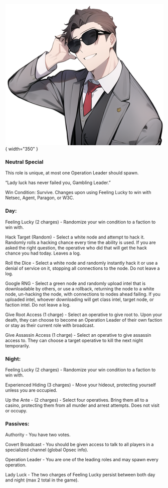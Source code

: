 ![gamblingleader.png](Images/gamblingleader.png){ width="350" }

### **Neutral Special**

This role is unique, at most one Operation Leader should spawn.

“Lady luck has never failed you, Gambling Leader.”

Win Condition: Survive. Changes upon using Feeling Lucky to win with Netsec, Agent, Paragon, or W3C.

### **Day:**

Feeling Lucky (2 charges) - Randomize your win condition to a faction to win with.

Hack Target (Random) - Select a white node and attempt to hack it. Randomly rolls a hacking chance every time the ability is used. If you are asked the right question, the operative who did that will get the hack chance you had today. Leaves a log.

Roll the Dice - Select a white node and randomly instantly hack it or use a denial of service on it, stopping all connections to the node. Do not leave a log.

Google RNG - Select a green node and randomly upload intel that is downloadable by others, or use a rollback, returning the node to a white node, un-hacking the node, with connections to nodes ahead failing. If you uploaded intel, whoever downloading will get class intel, target node, or faction intel. Do not leave a log.

Give Root Access (1 charge) - Select an operative to give root to. Upon your death, they can choose to become an Operation Leader of their own faction or stay as their current role with broadcast.

Give Assassin Access (1 charge) - Select an operative to give assassin access to. They can choose a target operative to kill the next night temporarily.

### **Night:**

Feeling Lucky (2 charges) - Randomize your win condition to a faction to win with.

Experienced Hiding (3 charges) - Move your hideout, protecting yourself unless you are occupied.

Up the Ante - (2 charges) - Select four operatives. Bring them all to a casino, protecting them from all murder and arrest attempts. Does not visit or occupy.

### **Passives:**

Authority - You have two votes.

Covert Broadcast - You should be given access to talk to all players in a specialized channel (global Opsec info).

Operation Leader - You are one of the leading roles and may spawn every operation.

Lady Luck - The two charges of Feeling Lucky persist between both day and night (max 2 total in the game).